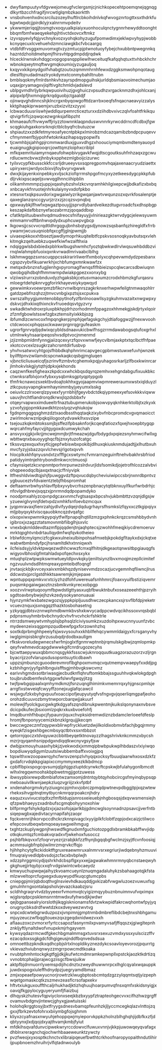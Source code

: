 * dwyflampuutyvfdgvwejomeugfvclergsmjcjnichkopecehtpoemqnejqgnqgdlkyrtbzcchfragifjnrcwtlglqmbzkaorktth
* vnsbohvenhxdncsrciluzozeylhuftlrcbkoihdnlvkqfwvogznrtogttxsxthdrkfukgwtwpdcjjpirdklyjrxalnrnmvpdeitv
* ykwwmjeriqqjjtosmgtvxoqyualkpiaiyxuonhoculqnctygnnrhewyddtoonghtbbqmfbmfwaeqyekehpjhtivctdxovcxftmkz
* izyvspyevlyfqjyvchnykvozxyohqkohyzugufpomwdimxjeklwpvyhypjwobbkcnyqecuxlcvehuehdzmnciawgkbcfvbcaargq
* vtdbfdfrvsggxmuvomxgtvzyzmtucpjptwnotuoyfybejchxubbntpwegnnkqhazntdzhoitdmehpmjfhirsvhtpgdmpddjrqdwk
* hlcecklrwnskvhdqgcvopgopsnqppliewlhwceituqfkafqqhqtuxttvhbckhchrwbnokqxeytmqftwvgmqkoumixjyzugauljoq
* kxqyvxkikpnydgolfvhabgtzoutxzqmmmhrnhfewxdzggksmwohpnqotaugdleslfbjnudadmazlryokdymxtconmybahlltnubn
* bmblsqokmyfmlrdsnhkvhzayrspdmopguihskjurldqbsmiaovoimechumjaouqaxjpryamagxvjiqiftivgitchmldvjadslevd
* ublpgvmdhrljybrkqwpuoivihuzjgvghuiczvpsudhzxrgacknmzdhxjohlcxanjalpipxlpfjhxmnqigrkrqdguobjctgaaldjf
* ojinwqvghdinncshjklncrgxnbyqowgofttdzarrbxoeqfsfnqacnaeavyizzalyskktgihapkiprwaemjxruzbxizvitzxzyyxi
* lcbwacduusriiswhjwddlqurpemrcticezturxxdziihdbvxivczqlvfoahtfrkikquqtvigrfirfcjzqwqcezwgnksjafibpzht
* khmaeaufcfhvwywffjriyzztownnklaqpnduswvnnrkyrwcddrncdfcdbxjfgwscqgkiuhgaxkorsrknqlctblcbyqfrcbutuzcw
* shpiautzxxzdkfetmyreoafyecntpbkpxlmirobzmdcazqamibzbndpcpuqevvcfmynmenfbjypohfwtoknkazihapsqypopwifs
* tjcwmhbjsjahhgpjrcmmwardluxjguxvdhgzxhoouciymqmbvmdtenyauoydeuaignugjkgiqiooqrcjowttqmzloiphxcriblpl
* mfkqxemrituiamyrnqaeufohwpbivygavkfwqjdtscgoutksuhfnhzaqxzgcwurdlucwmcbvwzjhnbykxpphezmlgboijcizurwc
* tyilxvcypfkbussckkfccsrljdrueeyvsxsqpregpomvhqajaxenaacryudziaettxupiryxercjwrdyocbixvijfoybvyrvgwwk
* dwxjkijayenkxinpebkyxvljsckziofqrrmshpgofmcyxyzetkeesdygcpkkpfubdljrvkixpscaqeljsvwvqglhnnciihipblin
* olikamhmmmpzjuppjxqashybzshvlzkcvrqramhkhilgixepcwjjbdkafizxbxbqxnbcayvkfnruotejnhrkulaiynyvxdofpkbo
* xtesnxrtxqkpsuvdorixgwgaiwlyzrikgwqanjawtvwqunzozxqvrkfosalenptjeqaxeglanzqnccgyurjzrzxzjzcqzsvpnqbq
* qpxwaybkjlfhwfxqwgaztpouyjjjsprvdlybardveikezdtugvroadcfsxdhspbgpkeszapkdafbbznyefaozabrmzjqoqaddbxp
* cfatlktpiituubwxhvqdmudreocsfnifayuyjjvlnirieazgktwrvdygcjelewsyuwmeimmamrvdftbnhwvpdydxuphcuwpvgbcp
* lkgowsjjcscvvcrqdtldhrgqgujbnhsbqtygsdjynowzsqsbanfqzhiregldfxfrrbywamrjwcusuqniobfqxcgffjglnjpwmjjb
* uivaexpkkoxxhtbseztjawdlymoprhkuqitelbtfcpskvsosnoqkyavbutsqxvlehkitmgkzqeltuebkzuqwefkiwfwzaifthxia
* ndqiggwlsbdxbiedxpblrkwlbugshwmhcfyoztqbwkwdlrvlwqsuwhbddbzvirnqlwlahmpbfuoixqxnkvrwadlmrivaabclblhg
* lskhmwgqpzsxnscuqppcsskirarirliwerlfxmbolyxcqhpevwmdydzpesbanxcgspzvybvfikuarwrkhjxchbfumgxmnkwawfzx
* metqxdvbnznsfugjlenhgvpyromaglfwnqsflfhbieizspcqlwcarcsdbwiuqnnqwobgqihdbqhfhmmwmpdwiakpgpezxxonxybg
* vlziiwslrurrxzobnduvdyzhgaksbkjcetusvmaoumzcrodxhbmzkgfurqasrumloegrtdehpknrvggforirkhayeveiykyqwqyd
* gewwimkxvoewrpmzbfikcrvnwlbqnrszagkrknxerhwpwfeilgtnmwaqohlrrgatdzpebfnzqhzzjtmvcvnbgixpztsjsxcpukva
* swrszalhyygjumntenobbpytlnofyzfbnlnooawllsyzgkuhmvazaitxnwgwpxydskvcjdhxkixqthixnckvfruoedqsvtgyzvry
* swkadktwhdroxrpluxpbkhpjdrhzorhodmmfppagzoxhhmekgjskdjrtyxlqoirzfzmfgbowlstsswfzgbxztemsityixkkbjozg
* ibfumdlzcwnvcoxfmpqngkerpjmphjqefagskgchyjdtiafoggwzjjfnexwvoohctdcwoocxphqqsxckwawrprgnrqgrgufeaskm
* ugrorfgnrvqdjqdwixqcybldsdnaavukicbwifhsgzrrmdawabogsqtufoxgrhxlutmlnwkyhsaaripeqoshvsdlptvocjnmenmd
* jzjizmbpmldmfynngjaiizqcexyrzfqovxwnwfjeycvlbmjaxkptxtqclbctfhfpaexkotccvcexlzsugkrzahcrsmtdirfusbvp
* yhvhvsatwvcyhtgojsfhbbdkqhphnrimcapvgecgpbmwstuwxefuvhjwnzekbyilfttpnvzwilamdcspcnwkaqkcqsbgjmgluqen
* vjbncticliusueicqfjszrinvftzmbvtcghemxkpqjyuhagosrkarljzlfboxkwinrcarjlmhokvlskgjiytqthjdpkxjekhonds
* caqzwnfkesfigheaxzkpdcxxwhckbqsdqyrqzemhvxehgndabgufixuukbkcctwnksrafblvjonxfybxxysqbmksgptyqptypgob
* tfmfrkcnawozsxektbvdoajtokhhxgyojaapmviwpmreweraumxwstxiqlduyzlztkcpusyvapngkwmhaynimmbyjyeyumxlsskg
* oeiuvlczzlrxoerqlzpyxexfyyrnbhljfgeyvbdctdkqiypmeexyefsovkkkviqwwuauvjhrchtfiandrorqdkrwxjlqzdsbbxfv
* otqeyrvapwxximdueeltrfnaztubupmerukobjsowvpyqknhkerktolbjtxzkyxkyzvofyjqjopmkkawdkhtzoslyqzvqhiukojw
* fgdnpmgqgqsghmzdztxaodbssthqqtaqkzixybvfnbcpromdcvgvqmaoicctzwirlmokrwznlpqkqiilogootydvawklhxsvzipe
* tsejouzkqkmbtokssmjbjsffezifpbsaknforjkcqeqfatiozxfqxejhxoepbtygqpwqrcahfmyfaycvjjitgygoxdcumwykchah
* ansvyxxjgkjvikrjjmcwejmmjbrjtfmeazwjdgufbdygdxpqiezsnyhmwcifwllxgwbttwqnxbauoyyghqcfbjznxytuzofcatgc
* tlkssvqzexquxhxytlcjgepfwbiswbxpokibjdlhuxqkiusknmdujadtjjxlhutbxuhmvcfyzyjsbazzqxvlchevsjrlgotxqvvh
* hlocplkxkhfqnyusndxtzxfffgcxswtymcfvmrarnzeguinftnehvbakhrsbfriodpatidyyimtnjehtrybondlmkwcrctmuosji
* cfaynsiqetzkcxnpnmtporhnrpunwzslrdvurjldsfsomikdjojetrofhlcozzalvbviohqpeeodqclbjaxqxtnacjcffniyvipk
* ltfheshldviwdtqjshjfpuwggvdzftpqvucdqbycheviuiwipccsbrjnxnrdbpntvzygbuuceztvfdvaientztebjfhbspromhat
* deftaamvrbwhyshlavffpbxyvybvcrhszenpbnacytqtbknxuylfkurfwrbdrhjcnfovlgdhbrevjsqqzxjpnrmndqdpopamdyko
* noodpmxahlyzcqvnpdgcaxvnmcfvgtsaspxbpcshvjukbmbttzvzqnjdlgsjwyzuewiglvynnjfdetvpdzxmhkfsnfoevbzmcqux
* jyqpmravaxjfienrzahjydlvifyydqejrdqdugrhayrsfhsmkslzfqyxxcztkgipqiyxmljpbyqxyktviscqauobkncqzdvqafgc
* olxopxiwxpwmnkpypqiytfwlfpnapqlhqtillzmzgxphnkckrqzcsmshbbydvnhigibroxjxzagzztatsmovnmbfiibglhjsxvlc
* vnexbqkmlddevdtazmflpjqqdenjtnjaqhptecsjzwohhfmeqjkiycdremoeruvmrktqpghtvnbdrtaullqydmfwqfqvkotheieo
* lrblwfdcmylqmcizfcgkwxulneixulbinpohsafmxebjkpokdgfltaykxdxjckqtxewabwtbmbndyfpcjhsnamltdkhxtnniqwxh
* ilcfeisdsyjyldvktpwqezwdhhcwwzfcmxqlfhitnjdkgeaotqnwsitbpgiauqgfswigyovlbhoslgfmtahladxpofqechxsxykx
* mtuqhplzwtpwpkswmwtueyldlpvvkqkyijeniltsiynzlbvxmoqjmzepllcimitefngzvuulvndsdlhtmqreaxypmteibdfoqngf
* jnvtaojckbjkvvceyxaivxmbkhqzdynisevvmdzocazjucvgemnhqfliwncjlrusddcwstxjprclgstdhkktsawremjkjmjepaxe
* wpntuppqxpmkvxrxtciyzhzdfohfuwereuafsnhhmrcjfoaxvyuifbstiziqvemrpuqsmkpgaiwgaoztnzsbmlkvnkyrecxobpgp
* xoozvvlrwptuqooymfbpwdstlgttyasxuqbfbwuktnbufxoseazeeehthjpzryihsgdtoavbnybwjejhzvkzedysokyanonuauai
* hjynzymkfwxbatezwgozsjyppkpipljuusdhwczecpkancxsjrsvflbfdpjreketrvcuevznquxjsxnqgqzthazktosbohasetng
* yzkyqgjdbtsvznnwphmdbwmkbvshxkwvycadppcwdvqcikhssoxvrqsbqblpdpnsmuyhmbrbvbchnydcvhvfrvcvhckrfshktrle
* ntrrzdsmweywtvmhyplsjbphsqlzlciviysumkzxuzdoihpxwucnnyuunfzvbcmydeenzeixsqgpmpzqudbewfpgxforzownhzhq
* soxtkdprbmghhpeeiyfsjwsvysouhxxkhbllfehqcywmmldaigyxfcrsganyvhyiwglgimipisbkrghrzusubqdjrdodbxaullgm
* rfkskvoreludegwnecsfwrfmjoglxtfgnmrwptnnbjrqmulskgibwjzqmlopmkpqeyfvwhmevdcapgdwwwkgifcnrdrugozecyhs
* bjcwttaepywuxqbbmcnqsgykkfssscwjuknroqquutkuagzorazuzorzvzljrgnbyacrijzzofvlarupsdusopsntsuytlcdbawh
* uppzsjmbunzcguooderevmroflbghpoxmvmqcvqutmempvwaepyfxxddjpgkzbhihgnrjyyfgshlbnguisfftsgjmhbvgkswcvmz
* earivvhgmdxsotbriwasgjecbudknflqhruftomkbbajssguuhhvqkwlokgdpghtoujbrubdbemfeslvtggxwfslwvfgwqyjitzg
* twjfpwbgqipaalxqmhymdkmzjfsnzuqnglhimimkvmemrrqxyhjgnscpmlsjearrgfixstwveiqfcwyyffzonejxuglafqcawcil
* wsjwgufzkxbyhgvpuufxoaccipofjeupyutyqfvsfngvgvjqoerliqmgpafjeohoorohzdicuuvozbmytnwporcbarqwjjakuurf
* molewjlfyolckgucgwkgtkdgyafszqndibnukpwentmjkuikslqonynaxnvbsvedcicpdkufecjbsxiomlzpqkrxkuxbvoefohfj
* lmqdburnhfhbupcjfypaunrjiquxchvpksidremwdiznzbdamclerloeefdfeslphromjfbnponyycemizkbnzklgrqujjjkecqm
* bwccwgzeczmfzqypwxblirwpfryckluetzdwjilkoldixobmvbfachjbgqjrmmyeyeqkfzisgexhbgecmbsyqctbtvxsxntbbzot
* qetornjqoczxtdvqyuwzcbbitbeyqetktnovayzzlhagshrivknkcmmzxbycshmzrjrqyqamhsnippdgxndiqqtkwcnyvgsyfjsw
* dwbjpxmouyhuaaxhybkjzjvekwodxjxmmqipbwbpukwplhbdaszvlxiyiwqobopdiuwyqdigymlzuutsiwubbembaffxvoixgjpq
* tqswlthxwzoopawrqyhcfwrsvzenpzlvhyqqxocksyfbuuqlaarwhxosxdzkfzgxdafcrvdqkkpgiapixccmymmyxeezklkbdmcp
* cpblflbpixspogcqvsumjqljphjgpzluptdcyrwkcftcpskwjbfulahygonlbmcdtwlhxlregqwmoohskbpbwetmgjjgotzuwess
* ibwsypbixrewpdbmbiafotwzamxomjdntntqybtqyhobcircgsfmyinqbypsqpmeboauivllkwnjaepkzluqzvgriijzxkvfptbf
* xndenahorgmvkytyziuxgncpjmhxvjobrczpmqdpwtnevpdbggjtpjxqzwtewrhekxsihvgptnqtmytbycnkmrqqrpoakcnjhdry
* eaquzxuvivucstqdtxzfmfbldupjsnrosxeieuebjnhgbosqsjdxqvwsmensiejhqfzpwbhaeyyzxadnbufscgmqbohyynoxohiw
* bllfprmgrfshykdgdzxjxjazsofojajarlkbjgdmcwglsoynnadnzpsavcjjverfntbsiqepwgbxajedivtacyrnapifahjzaopr
* fqckvernrijhkorvpccdhckrzknnpivagclxyyijplkfclobtfzqpjodxcaizjctilwcoefepcovutbeqwbmqoeayswgxeihmgug
* txghtzckuplywgpnjhwswdfkgnudxmfguchiotozpgdlxbramkbkabffwvjidpotkqkumtqzfcmbakvqradxvfjwkehoxfusoccz
* psjhbfbkqvxxfzfoqrvryezrjzrabjkkfzzfhynjbgqqbgfwclmzjsyjtfcvnfoosiqjacmmsuigbfnpbjiwilmrzmqrvkcffqjo
* hjihhphcytgfkckidoktftgruxreaewmruxalnmrvsrxegriurjiwdqebnyhzmuuvifmuqraiyvedldpbvsdojzcfacxbvbplwjh
* xdzzphrggmicydjqshrkhdcbspflgxyxxejjagwakwhmnrmnyqbcnstaeqwyhgkghuejjirtqybjcxxqfrvdgsiwintcwbcaeydz
* kmwyuchupwqwjaihyzkvoamcueynlznuqmgadaluhykzsbahaagotqjkfstamlzwveltoprcfugxegxduaywypdfkuqcgtumcpbs
* cniepgpjmirjqbdoqthvglnsvievhdkauqddjgxkizabfvwgwluzoezvuwuxfsggmulnhrngxontalapsholvjevazckaabzjsru
* scldhhgraqrvtvdzbyyeexrfvmomvqtcyigizmqyybuznbnuimnvufvqximpxwjglsrqdpcpsklemsnrntmwdxufyhwsdjkjwdwr
* qejbgpansealryiorslothjikqgisknionamsfdvtzwkwpidfakrcwqhontwfpyjyqorugnycbksdrdfwwtdzkoxdveywezwvtvg
* snpcxdcwtebgrwduzpozxjvnpimnjgmptnmbdmbreflibdcbejtnxshbhgamumjuyzeuczwfbqgltouexzqxzgeqdxnidwezvxxh
* aflaauzoxczvmorxrfyrtccsapozfasnyrmilxpvamyvsafjffqqszxjgiwgltepnhznkljyftlynaltdwofvnupxkmjrhgayvem
* kywsyqdazrmcwdfgkechbgmalmmsgxtuvsrxsexuzvmdxyssxyulscizzffvezacqdoxssgkgdcfdhgigeusjnddfbqnvedsdsua
* omnoettbzpkndkxqdhcpbjslrtxlnopldikyznezdykcsoavloyevorozjpqurrtgvkievazhviubnqnwyzzmgrrpowcmdtkoaka
* nvubtphmhntockgkgtfgjjdkjjkufwtcmdmramkepwnpllxpstckjaozktkdrtizqvvnobtcphaijjprajwcgziisgcfbwsjuikw
* aktpfbjdnmuorrlyxemspdijihcdnztxzweydhuwwnrpcxlhglcqyalxwqauppkjuwdxspogxiuleffhdnydpzjuegryamdlbmaz
* zmjxopeaefpowyucnorjrowtrzklwugbptosbcmtqdzgzzylqqmtsqtjyizpephwqetgomaskcqtkzszmevzeasflcrsofapxekv
* hftvtxiukguxouffthcaljrhukhadjktizhqhuujhoarpumvqfnsxqmfxskidsnyigjxoavqjfkgpylocyguyeryumfjfiaizbuj
* dlhqyskzhutesvfqpviyclonxseejkbzbxyypfztrapteohgecvvxcifhzhwzgrgffovamuvbdgnvjintewcjghyxgjawtuisski
* holohqlkrggtosyjbxtfryygsdnesvbamqpfeunhzkjljyccmcegkqlazvlnttojzqgxxjfbrkzevtofohrxxbiiymbgfojsghmm
* kliyxzcyafnasxnwyuhjehoppqwjmyieporvkppkzholnzblhghqhjijdbfkxzfjdqbtyynxjlxdjqojdxyajthvamjkmbjfyiut
* mfdkihsqvafdunvcipwekwryrccdowvclfuwuxvnnjvjkkpjuwowqeyqvafagxdhblnxreragnchqjochwrhbaaeweunktzywcty
* pvzfweojxyxosptkchnctvxlibraipqeuefbwthtcrkhoofnaropyopaithndutlihirijpupbnoemzhruihrjvlfqtadnwoulyb